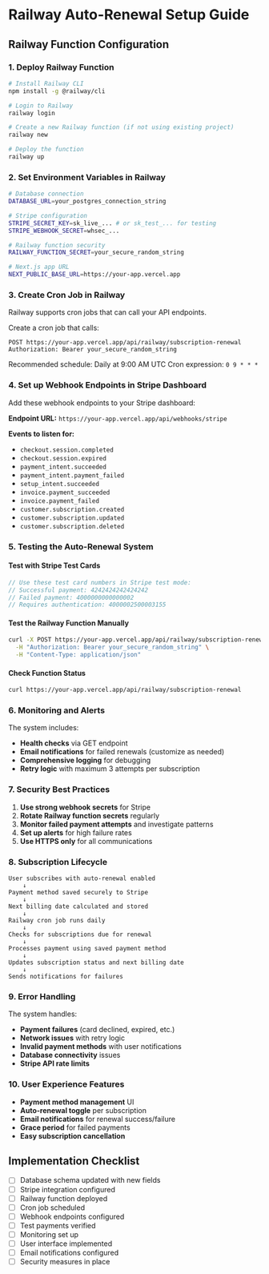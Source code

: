 # Railway Auto-Renewal Setup Guide

## Railway Function Configuration

### 1. Deploy Railway Function

```bash
# Install Railway CLI
npm install -g @railway/cli

# Login to Railway
railway login

# Create a new Railway function (if not using existing project)
railway new

# Deploy the function
railway up
```

### 2. Set Environment Variables in Railway

```bash
# Database connection
DATABASE_URL=your_postgres_connection_string

# Stripe configuration
STRIPE_SECRET_KEY=sk_live_... # or sk_test_... for testing
STRIPE_WEBHOOK_SECRET=whsec_...

# Railway function security
RAILWAY_FUNCTION_SECRET=your_secure_random_string

# Next.js app URL
NEXT_PUBLIC_BASE_URL=https://your-app.vercel.app
```

### 3. Create Cron Job in Railway

Railway supports cron jobs that can call your API endpoints.

Create a cron job that calls:

```
POST https://your-app.vercel.app/api/railway/subscription-renewal
Authorization: Bearer your_secure_random_string
```

Recommended schedule: Daily at 9:00 AM UTC
Cron expression: `0 9 * * *`

### 4. Set up Webhook Endpoints in Stripe Dashboard

Add these webhook endpoints to your Stripe dashboard:

**Endpoint URL:** `https://your-app.vercel.app/api/webhooks/stripe`

**Events to listen for:**

- `checkout.session.completed`
- `checkout.session.expired`
- `payment_intent.succeeded`
- `payment_intent.payment_failed`
- `setup_intent.succeeded`
- `invoice.payment_succeeded`
- `invoice.payment_failed`
- `customer.subscription.created`
- `customer.subscription.updated`
- `customer.subscription.deleted`

### 5. Testing the Auto-Renewal System

#### Test with Stripe Test Cards

```javascript
// Use these test card numbers in Stripe test mode:
// Successful payment: 4242424242424242
// Failed payment: 4000000000000002
// Requires authentication: 4000002500003155
```

#### Test the Railway Function Manually

```bash
curl -X POST https://your-app.vercel.app/api/railway/subscription-renewal \
  -H "Authorization: Bearer your_secure_random_string" \
  -H "Content-Type: application/json"
```

#### Check Function Status

```bash
curl https://your-app.vercel.app/api/railway/subscription-renewal
```

### 6. Monitoring and Alerts

The system includes:

- **Health checks** via GET endpoint
- **Email notifications** for failed renewals (customize as needed)
- **Comprehensive logging** for debugging
- **Retry logic** with maximum 3 attempts per subscription

### 7. Security Best Practices

1. **Use strong webhook secrets** for Stripe
2. **Rotate Railway function secrets** regularly
3. **Monitor failed payment attempts** and investigate patterns
4. **Set up alerts** for high failure rates
5. **Use HTTPS only** for all communications

### 8. Subscription Lifecycle

```
User subscribes with auto-renewal enabled
    ↓
Payment method saved securely to Stripe
    ↓
Next billing date calculated and stored
    ↓
Railway cron job runs daily
    ↓
Checks for subscriptions due for renewal
    ↓
Processes payment using saved payment method
    ↓
Updates subscription status and next billing date
    ↓
Sends notifications for failures
```

### 9. Error Handling

The system handles:

- **Payment failures** (card declined, expired, etc.)
- **Network issues** with retry logic
- **Invalid payment methods** with user notifications
- **Database connectivity** issues
- **Stripe API rate limits**

### 10. User Experience Features

- **Payment method management** UI
- **Auto-renewal toggle** per subscription
- **Email notifications** for renewal success/failure
- **Grace period** for failed payments
- **Easy subscription cancellation**

## Implementation Checklist

- [ ] Database schema updated with new fields
- [ ] Stripe integration configured
- [ ] Railway function deployed
- [ ] Cron job scheduled
- [ ] Webhook endpoints configured
- [ ] Test payments verified
- [ ] Monitoring set up
- [ ] User interface implemented
- [ ] Email notifications configured
- [ ] Security measures in place
